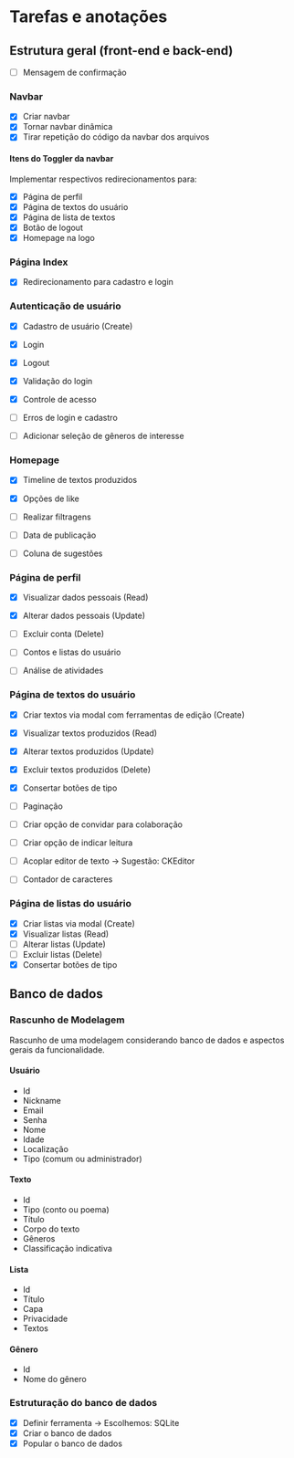 # Tarefas e anotações

## Estrutura geral (front-end e back-end)
- [ ] Mensagem de confirmação

### Navbar

- [X] Criar navbar
- [X] Tornar navbar dinâmica
- [X] Tirar repetição do código da navbar dos arquivos

#### Itens do Toggler da navbar

Implementar respectivos redirecionamentos para:

- [X] Página de perfil
- [X] Página de textos do usuário
- [X] Página de lista de textos
- [X] Botão de logout
- [X] Homepage na logo

### Página Index
- [X] Redirecionamento para cadastro e login

### Autenticação de usuário
- [X] Cadastro de usuário (Create)
- [X] Login
- [X] Logout
- [X] Validação do login
- [X] Controle de acesso
- [ ] Erros de login e cadastro

- [ ] Adicionar seleção de gêneros de interesse

### Homepage
- [X] Timeline de textos produzidos
- [X] Opções de like
- [ ] Realizar filtragens
- [ ] Data de publicação

- [ ] Coluna de sugestões

### Página de perfil
- [X] Visualizar dados pessoais (Read)
- [X] Alterar dados pessoais (Update)
- [ ] Excluir conta (Delete)
- [ ] Contos e listas do usuário

- [ ] Análise de atividades

### Página de textos do usuário
- [X] Criar textos via modal com ferramentas de edição (Create)
- [X] Visualizar textos produzidos (Read)
- [X] Alterar textos produzidos (Update)
- [X] Excluir textos produzidos (Delete)
- [X] Consertar botões de tipo
- [ ] Paginação
- [ ] Criar opção de convidar para colaboração

- [ ] Criar opção de indicar leitura
- [ ] Acoplar editor de texto -> Sugestão: CKEditor
- [ ] Contador de caracteres

### Página de listas do usuário
- [X] Criar listas via modal (Create)
- [X] Visualizar listas (Read)
- [ ] Alterar listas (Update)
- [ ] Excluir listas (Delete)
- [X] Consertar botões de tipo

## Banco de dados

### Rascunho de Modelagem

Rascunho de uma modelagem considerando banco de dados e aspectos gerais da funcionalidade.

#### Usuário
- Id
- Nickname
- Email
- Senha
- Nome
- Idade
- Localização
- Tipo (comum ou administrador)

#### Texto
- Id
- Tipo (conto ou poema)
- Título
- Corpo do texto
- Gêneros
- Classificação indicativa

#### Lista
- Id
- Título
- Capa
- Privacidade
- Textos

#### Gênero
- Id
- Nome do gênero

### Estruturação do banco de dados
- [X] Definir ferramenta -> Escolhemos: SQLite
- [X] Criar o banco de dados
- [X] Popular o banco de dados
